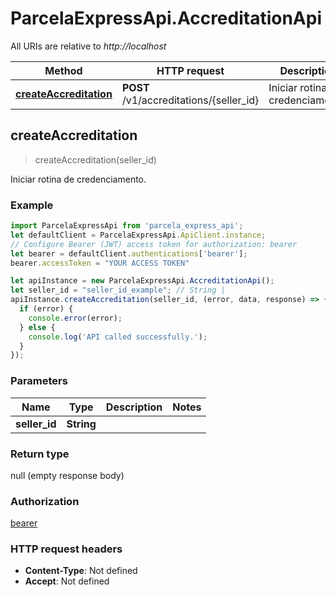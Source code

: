 # ParcelaExpressApi.AccreditationApi

All URIs are relative to *http://localhost*

Method | HTTP request | Description
------------- | ------------- | -------------
[**createAccreditation**](AccreditationApi.md#createAccreditation) | **POST** /v1/accreditations/{seller_id} | Iniciar rotina de credenciamento.



## createAccreditation

> createAccreditation(seller_id)

Iniciar rotina de credenciamento.

### Example

```javascript
import ParcelaExpressApi from 'parcela_express_api';
let defaultClient = ParcelaExpressApi.ApiClient.instance;
// Configure Bearer (JWT) access token for authorization: bearer
let bearer = defaultClient.authentications['bearer'];
bearer.accessToken = "YOUR ACCESS TOKEN"

let apiInstance = new ParcelaExpressApi.AccreditationApi();
let seller_id = "seller_id_example"; // String | 
apiInstance.createAccreditation(seller_id, (error, data, response) => {
  if (error) {
    console.error(error);
  } else {
    console.log('API called successfully.');
  }
});
```

### Parameters


Name | Type | Description  | Notes
------------- | ------------- | ------------- | -------------
 **seller_id** | **String**|  | 

### Return type

null (empty response body)

### Authorization

[bearer](../README.md#bearer)

### HTTP request headers

- **Content-Type**: Not defined
- **Accept**: Not defined

